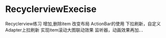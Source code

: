 # RecyclerviewExecise
Recyclerview练习
增加,删除item
改变布局
ActionBar的使用
下拉刷新，自定义Adapter上拉刷新
实现item滚动大图联动效果
监听器，动画效果再加．．
